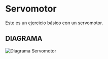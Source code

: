# Servomotor

Este es un ejercicio básico con un servomotor.

DIAGRAMA
--------
![Diagrama Servomotor](https://github.com/gunhack/EjerciciosArduino/blob/master/imagenes/Servomotor.PNG)
